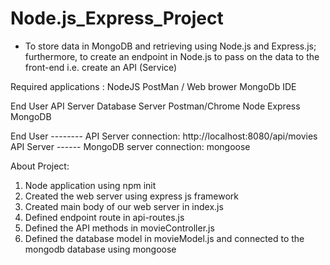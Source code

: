 # Node.js_Express_Project
- To store data in MongoDB and retrieving using Node.js and Express.js; furthermore, to create an endpoint in Node.js to pass on the data to the front-end i.e. create an API (Service)

 Required applications :
NodeJS
PostMan / Web brower 
MongoDb
IDE


End User       	           API Server	             Database Server
Postman/Chrome	           Node Express	           MongoDB



End User -------- API Server connection: http://localhost:8080/api/movies
API Server ------ MongoDB server connection: mongoose


 About Project:
1.	Node application using npm init
2.	Created the web server using express js framework
3.  Created main body of our web server in index.js 
4. 	Defined endpoint route in api-routes.js
5.	Defined the API methods in movieController.js
6.	Defined the database model in movieModel.js and connected to the mongodb database using mongoose 

